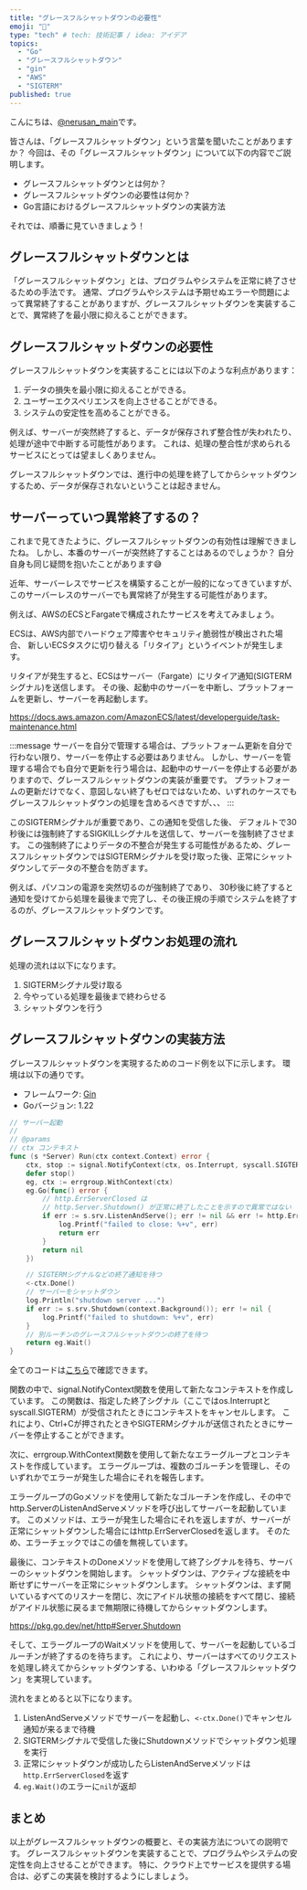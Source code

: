 ```yaml
---
title: "グレースフルシャットダウンの必要性"
emoji: "💬"
type: "tech" # tech: 技術記事 / idea: アイデア
topics:
  - "Go"
  - "グレースフルシャットダウン"
  - "gin"
  - "AWS"
  - "SIGTERM"
published: true
---
```


こんにちは、[@nerusan_main](https://twitter.com/nerusan_main)です。

皆さんは、「グレースフルシャットダウン」という言葉を聞いたことがありますか？
今回は、その「グレースフルシャットダウン」について以下の内容でご説明します。

- グレースフルシャットダウンとは何か？
- グレースフルシャットダウンの必要性は何か？
- Go言語におけるグレースフルシャットダウンの実装方法

それでは、順番に見ていきましょう！

## グレースフルシャットダウンとは

「グレースフルシャットダウン」とは、プログラムやシステムを正常に終了させるための手法です。
通常、プログラムやシステムは予期せぬエラーや問題によって異常終了することがありますが、グレースフルシャットダウンを実装することで、異常終了を最小限に抑えることができます。


## グレースフルシャットダウンの必要性

グレースフルシャットダウンを実装することには以下のような利点があります：

1. データの損失を最小限に抑えることができる。
2. ユーザーエクスペリエンスを向上させることができる。
3. システムの安定性を高めることができる。

例えば、サーバーが突然終了すると、データが保存されず整合性が失われたり、処理が途中で中断する可能性があります。
これは、処理の整合性が求められるサービスにとっては望ましくありません。

グレースフルシャットダウンでは、進行中の処理を終了してからシャットダウンするため、データが保存されないということは起きません。

## サーバーっていつ異常終了するの？

これまで見てきたように、グレースフルシャットダウンの有効性は理解できましたね。
しかし、本番のサーバーが突然終了することはあるのでしょうか？
自分自身も同じ疑問を抱いたことがあります😅

近年、サーバーレスでサービスを構築することが一般的になってきていますが、
このサーバーレスのサーバーでも異常終了が発生する可能性があります。

例えば、AWSのECSとFargateで構成されたサービスを考えてみましょう。

ECSは、AWS内部でハードウェア障害やセキュリティ脆弱性が検出された場合、
新しいECSタスクに切り替える「リタイア」というイベントが発生します。

リタイアが発生すると、ECSはサーバー（Fargate）にリタイア通知(SIGTERMシグナル)を送信します。
その後、起動中のサーバーを中断し、プラットフォームを更新し、サーバーを再起動します。

https://docs.aws.amazon.com/AmazonECS/latest/developerguide/task-maintenance.html

:::message
サーバーを自分で管理する場合は、プラットフォーム更新を自分で行わない限り、サーバーを停止する必要はありません。
しかし、サーバーを管理する場合でも自分で更新を行う場合は、起動中のサーバーを停止する必要がありますので、グレースフルシャットダウンの実装が重要です。
プラットフォームの更新だけでなく、意図しない終了もゼロではないため、いずれのケースでもグレースフルシャットダウンの処理を含めるべきですが、、、
:::

このSIGTERMシグナルが重要であり、この通知を受信した後、
デフォルトで30秒後には強制終了するSIGKILLシグナルを送信して、サーバーを強制終了させます。
この強制終了によりデータの不整合が発生する可能性があるため、グレースフルシャットダウンではSIGTERMシグナルを受け取った後、正常にシャットダウンしてデータの不整合を防ぎます。

例えば、パソコンの電源を突然切るのが強制終了であり、
30秒後に終了すると通知を受けてから処理を最後まで完了し、その後正規の手順でシステムを終了するのが、グレースフルシャットダウンです。

## グレースフルシャットダウンお処理の流れ

処理の流れは以下になります。

1. SIGTERMシグナル受け取る
2. 今やっている処理を最後まで終わらせる
3. シャットダウンを行う

## グレースフルシャットダウンの実装方法

グレースフルシャットダウンを実現するためのコード例を以下に示します。
環境は以下の通りです。

- フレームワーク: [Gin](https://gin-gonic.com/)
- Goバージョン: 1.22


```go:server.go
// サーバー起動
//
// @params
// ctx コンテキスト
func (s *Server) Run(ctx context.Context) error {
	ctx, stop := signal.NotifyContext(ctx, os.Interrupt, syscall.SIGTERM)
	defer stop()
	eg, ctx := errgroup.WithContext(ctx)
	eg.Go(func() error {
		// http.ErrServerClosed は
		// http.Server.Shutdown() が正常に終了したことを示すので異常ではない
		if err := s.srv.ListenAndServe(); err != nil && err != http.ErrServerClosed {
			log.Printf("failed to close: %+v", err)
			return err
		}
		return nil
	})

	// SIGTERMシグナルなどの終了通知を待つ
	<-ctx.Done()
	// サーバーをシャットダウン
	log.Println("shutdown server ...")
	if err := s.srv.Shutdown(context.Background()); err != nil {
		log.Printf("failed to shutdown: %+v", err)
	}
	// 別ルーチンのグレースフルシャットダウンの終了を待つ
	return eg.Wait()
}
```

全てのコードは[こちら](https://github.com/hack-31/point-app-backend)で確認できます。

関数の中で、signal.NotifyContext関数を使用して新たなコンテキストを作成しています。
この関数は、指定した終了シグナル（ここではos.Interruptとsyscall.SIGTERM）が受信されたときにコンテキストをキャンセルします。
これにより、Ctrl+Cが押されたときやSIGTERMシグナルが送信されたときにサーバーを停止することができます。

次に、errgroup.WithContext関数を使用して新たなエラーグループとコンテキストを作成しています。
エラーグループは、複数のゴルーチンを管理し、そのいずれかでエラーが発生した場合にそれを報告します。

エラーグループのGoメソッドを使用して新たなゴルーチンを作成し、その中でhttp.ServerのListenAndServeメソッドを呼び出してサーバーを起動しています。
このメソッドは、エラーが発生した場合にそれを返しますが、サーバーが正常にシャットダウンした場合にはhttp.ErrServerClosedを返します。
そのため、エラーチェックではこの値を無視しています。

最後に、コンテキストのDoneメソッドを使用して終了シグナルを待ち、サーバーのシャットダウンを開始します。
シャットダウンは、アクティブな接続を中断せずにサーバーを正常にシャットダウンします。
シャットダウンは、まず開いているすべてのリスナーを閉じ、次にアイドル状態の接続をすべて閉じ、接続がアイドル状態に戻るまで無期限に待機してからシャットダウンします。

https://pkg.go.dev/net/http#Server.Shutdown

そして、エラーグループのWaitメソッドを使用して、サーバーを起動しているゴルーチンが終了するのを待ちます。
これにより、サーバーはすべてのリクエストを処理し終えてからシャットダウンする、いわゆる「グレースフルシャットダウン」を実現しています。

流れをまとめると以下になります。

1. ListenAndServeメソッドでサーバーを起動し、`<-ctx.Done()`でキャンセル通知が来るまで待機
2. SIGTERMシグナルで受信した後にShutdownメソッドでシャットダウン処理を実行
3. 正常にシャットダウンが成功したらListenAndServeメソッドは`http.ErrServerClosed`を返す
4. `eg.Wait()`のエラーに`nil`が返却

## まとめ

以上がグレースフルシャットダウンの概要と、その実装方法についての説明です。
グレースフルシャットダウンを実装することで、プログラムやシステムの安定性を向上させることができます。
特に、クラウド上でサービスを提供する場合は、必ずこの実装を検討するようにしましょう。
